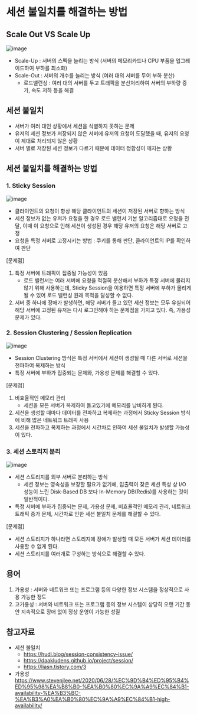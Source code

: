 # 세션 불일치를 해결하는 방법

## Scale Out VS Scale Up
![image](https://github.com/kmularise/TIL/assets/106499310/b60967d8-7ac4-40c3-abcc-59dd119a028b)
* Scale-Up : 서버의 스펙을 늘리는 방식 (서버의 메모리카드나 CPU 부품을 업그레이드하여 부하를 최소화)
* Scale-Out : 서버의 개수를 늘리는 방식 (여러 대의 서버를 두어 부하 분산)
    * 로드밸런싱 : 여러 대의 서버를 두고 트래픽을 분산처리하여 서버의 부하량 증가, 속도 저하 등을 해결

## 세션 불일치
* 서버가 여러 대인 상황에서 세션을 식별하지 못하는 문제
* 유저의 세션 정보가 저장되지 않은 서버에 유저의 요청이 도달했을 때, 유저의 요청이 제대로 처리되지 않은 상황
* 서버 별로 저장된 세션 정보가 다르기 때문에 데이터 정합성이 깨지는 상황

## 세션 불일치를 해결하는 방법
### 1. Sticky Session
![image](https://github.com/kmularise/TIL/assets/106499310/f0854829-a357-47ed-84c9-df4bf97ef147)

* 클라이언트의 요청이 항상 해당 클라이언트의 세션이 저장된 서버로 향하는 방식
* 세션 정보가 없는 유저가 요청을 한 경우 로드 밸런서 기본 알고리즘대로 요청을 전달, 이때 이 요청으로 인해 세션이 생성된 경우 해당 유저의 요청은 해당 서버로 고정
* 요청을 특정 서버로 고정시키는 방법 : 쿠키를 통해 판단, 클라이언트의 IP를 확인하여 판단

[문제점]

1. 특정 서버에 트래픽이 집중될 가능성이 있음
    * 로드 밸런서는 여러 서버에 요청을 적절히 분산해서 부하가 특정 서버에 몰리지 않기 위해 사용하는데, Sticky Session을 이용하면 특정 서버에 부하가 몰리게 될 수 있어 로드 밸런싱 원래 목적을 달성할 수 없다.
2. 서버 중 하나에 장애가 발생하면, 해당 서버가 들고 있던 세션 정보는 모두 유실되어 해당 서버에 고정된 유저는 다시 로그인해야 하는 문제점을 가지고 있다. 즉, 가용성 문제가 있다.

### 2. Session Clustering / Session Replication
![image](https://github.com/kmularise/TIL/assets/106499310/673b81ce-6950-4017-8512-b42eb81e0c9d)

* Session Clustering 방식은 특정 서버에서 세션이 생성될 때 다른 서버로 세션을 전파하여 복제하는 방식
* 특정 서버에 부하가 집중되는 문제와, 가용성 문제를 해결할 수 있다.

[문제점]

1. 비효율적인 메모리 관리
    * 세션을 모든 서버가 복제하여 들고있기에 메모리를 낭비하게 된다.
2. 세션을 생성할 때마다 데이터를 전파하고 복제하는 과정에서 Sticky Session 방식에 비해 많은 네트워크 트래픽 사용
3. 세션을 전파하고 복제하는 과정에서 시간차로 인하여 세션 불일치가 발생할 가능성이 있다.

### 3. 세션 스토리지 분리
![image](https://github.com/kmularise/TIL/assets/106499310/25c25952-a350-42a8-85ab-0e9ce82f7d51)

* 세션 스토리지를 외부 서버로 분리하는 방식
    * 세션 정보는 영속성을 보장할 필요가 없기에, 입출력이 잦은 세션 특성 상 I/O 성능이 느린 Disk-Based DB 보다 In-Memory DB(Redis)를 사용하는 것이 일반적이다. 
* 특정 서버에 부하가 집중되는 문제, 가용성 문제, 비효율적인 메모리 관리, 네트워크 트래픽 증가 문제, 시간차로 인한 세션 불일치 문제를 해결할 수 있다.

[문제점]

* 세션 스토리지가 하나라면 스토리지에 장애가 발생할 때 모든 서버가 세션 데이터를 사용할 수 없게 된다.
* 세션 스토리지를 여러개로 구성하는 방식으로 해결할 수 있다.

## 용어
1. 가용성 : 서버와 네트워크 또는 프로그램 등의 다양한 정보 시스템을 정상적으로 사용 가능한 정도
2. 고가용성 : 서버와 네트워크 또는 프로그램 등의 정보 시스템이 상당히 오랜 기간 동안 지속적으로 장애 없이 정상 운영이 가능한 성질

## 참고자료
* 세션 불일치
    * https://hudi.blog/session-consistency-issue/
    * https://daakludens.github.io/project/session/
    * https://liasn.tistory.com/3
* 가용성
https://www.stevenjlee.net/2020/06/28/%EC%9D%B4%ED%95%B4%ED%95%98%EA%B8%B0-%EA%B0%80%EC%9A%A9%EC%84%B1-availability-%EA%B3%BC-%EA%B3%A0%EA%B0%80%EC%9A%A9%EC%84%B1-high-availability/
